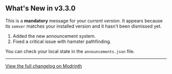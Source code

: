 ## What's New in v3.3.0
This is a **mandatory** message for your *current version*. It appears because its `semver` matches your installed version and it hasn't been dismissed yet.

1. Added the new announcement system.
2. Fixed a critical issue with hamster pathfinding.

You can check your local state in the `announcements.json` file.

---
[View the full changelog on Modrinth](https://modrinth.com/mod/adorable-hamster-pets/versions)